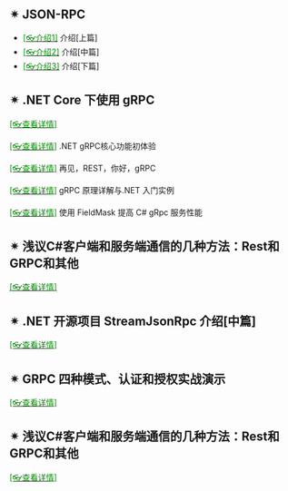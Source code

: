 <br/>



## ✴ JSON-RPC

- [<span style='color:#008B00'>[👓介绍1]</span>](https://mp.weixin.qq.com/s?__biz=MzAxMTA2MDYwNg==&mid=2650110989&idx=1&sn=7e299cc3d96fe7e1bd67213d944c2566&chksm=8347081cb430810a26f0894fd8766ac3b3c1b15af665d8e86be202fe69243d10c301bef0aed8&scene=21#wechat_redirect ':target=_blank') 介绍[上篇]
- [<span style='color:#008B00'>[👓介绍2]</span>](https://mp.weixin.qq.com/s?__biz=MjM5MzI5Mzg1OA==&mid=2247484540&idx=3&sn=f8aa1cbd671c74a6318b03912f21dc45&chksm=a698773191effe2782ef454ea09769356a516d3883695eb2ce0e1ac9628ff4072d3bcccfef98&mpshare=1&scene=23&srcid=0121Or1eK55YDy8hAh5DpaAV&sharer_sharetime=1611213102798&sharer_shareid=59de2f213c6a6639f6a4600116f6fabf#rd ':target=_blank') 介绍[中篇]
- [<span style='color:#008B00'>[👓介绍3]</span>](https://mp.weixin.qq.com/s?__biz=MjM5MzI5Mzg1OA==&mid=2247484686&idx=1&sn=cce222d757651c29487ab8fb4d51cc81&chksm=a698764391efff55efe8c2caa5b1260c93f1dfb0231cd34c5268646672ee965a1ce7a127eb95&mpshare=1&scene=23&srcid=0126Wpa0smsogjp5tj1nOMUd&sharer_sharetime=1611628753785&sharer_shareid=59de2f213c6a6639f6a4600116f6fabf#rd ':target=_blank') 介绍[下篇]

## ✴ .NET Core 下使用 gRPC

[<span style='color:#008B00'>[👓查看详情]</span>](https://mp.weixin.qq.com/s?__biz=MjM5MzI5Mzg1OA==&mid=2247486033&idx=1&sn=4baf0636ac80a60a10eb4b97c50b986b&chksm=a698791c91eff00ac251bc5321ffb4b663c3a6c9638aa466322fcf244040ecdba854a1335b94&mpshare=1&scene=23&srcid=0126ePbouQ2875fYx7xJ6coI&sharer_sharetime=1611629458113&sharer_shareid=59de2f213c6a6639f6a4600116f6fabf#rd ':target=_blank') 

[<span style='color:#008B00'>[👓查看详情]</span>](https://mp.weixin.qq.com/s?__biz=MzAwNTMxMzg1MA==&mid=2654082702&idx=3&sn=13e9f159a00f05d5b027a29f36096094&chksm=80d832dbb7afbbcd0d87a6a53dfdf70cfb2a51034c7602d7e44704862166b8237986885b8284&mpshare=1&scene=23&srcid=0226SMwLtxCg5DPpQ5yOSa9b&sharer_sharetime=1614298236210&sharer_shareid=59de2f213c6a6639f6a4600116f6fabf#rd ':target=_blank') .NET gRPC核心功能初体验

[<span style='color:#008B00'>[👓查看详情]</span>](https://mp.weixin.qq.com/s?__biz=MzAwNTMxMzg1MA==&mid=2654084678&idx=1&sn=8d14b35d11084b3b2503305ce450ff8a&chksm=80d83a13b7afb30574a833b9509866292c4ca66069a21331e15036248b2a0f9276d63c6fda58&mpshare=1&scene=23&srcid=0630HXCLsQjvbdFHPwaxEYGU&sharer_sharetime=1625011204311&sharer_shareid=59de2f213c6a6639f6a4600116f6fabf#rd ':target=_blank') 再见，REST，你好，gRPC

[<span style='color:#008B00'>[👓查看详情]</span>](https://mp.weixin.qq.com/s?__biz=MzU2OTY3MTYzOA==&mid=2247489786&idx=1&sn=b71e8ab281474d6eb41528effc1d996c&chksm=fcfa7243cb8dfb559fd77c5dff216a7ba6bae315a035ebbbbc4ab2921716552d0bb0c6c14ec9&mpshare=1&scene=23&srcid=0214R5Dn3SiLiHgVJSuL9OXh&sharer_sharetime=1644800101180&sharer_shareid=59de2f213c6a6639f6a4600116f6fabf#rd ':target=_blank') gRPC 原理详解与.NET 入门实例

[<span style='color:#008B00'>[👓查看详情]</span>](https://mp.weixin.qq.com/s?__biz=MzAwNTMxMzg1MA==&mid=2654088199&idx=2&sn=e1698718e62d97215cbcb549a1b4cfe1&chksm=80d80852b7af814470e5097539aaa906aa6fb21d2a9c1894326975107d507d1187eb7661ff9d&mpshare=1&scene=23&srcid=0303wZV1hTQkrFlRiaoGQtjo&sharer_sharetime=1646267486382&sharer_shareid=59de2f213c6a6639f6a4600116f6fabf#rd ':target=_blank') 使用 FieldMask 提高 C# gRpc 服务性能

## ✴ 浅议C#客户端和服务端通信的几种方法：Rest和GRPC和其他

[<span style='color:#008B00'>[👓查看详情]</span>](https://mp.weixin.qq.com/s?__biz=MjM5MzI5Mzg1OA==&mid=2247487002&idx=2&sn=df16ad2bbee50154ec4d1b43892bdf25&chksm=a6987d5791eff4418200d7d2f9b765fa157b280d9e45b6387687782ace629efe66b1896af530&mpshare=1&scene=23&srcid=012628ZWDuxeELgU7ioqWDJ1&sharer_sharetime=1611629879477&sharer_shareid=59de2f213c6a6639f6a4600116f6fabf#rd ':target=_blank') 

## ✴ .NET 开源项目 StreamJsonRpc 介绍[中篇]

[<span style='color:#008B00'>[👓查看详情]</span>](https://mp.weixin.qq.com/s?__biz=MzAwNTMxMzg1MA==&mid=2654079218&idx=3&sn=b09b4b12ee751b185a4e6011d409be05&chksm=80d82ca7b7afa5b1c8ff01ade89c7d0c75807b9b45f9e1b651f5969ca65e5b8a80351b491524&mpshare=1&scene=23&srcid=02137XB5i6JfbpLz7niUOako&sharer_sharetime=1613184806584&sharer_shareid=59de2f213c6a6639f6a4600116f6fabf#rd ':target=_blank') 

## ✴ GRPC 四种模式、认证和授权实战演示

[<span style='color:#008B00'>[👓查看详情]</span>](https://mp.weixin.qq.com/s?__biz=MzAwNTMxMzg1MA==&mid=2654084958&idx=5&sn=7d4c95053dd26d73faa09be79b5a4824&chksm=80d83b0bb7afb21d891dd313bd1d07198caedd56684de28601b0b0e55a4c50b707ba04de838b&mpshare=1&scene=23&srcid=0714cUl0n7UubBKjl67Pthd5&sharer_sharetime=1626221597768&sharer_shareid=59de2f213c6a6639f6a4600116f6fabf#rd ':target=_blank') 

## ✴ 浅议C#客户端和服务端通信的几种方法：Rest和GRPC和其他

[<span style='color:#008B00'>[👓查看详情]</span>](https://mp.weixin.qq.com/s?__biz=MzU2OTY3MTYzOA==&mid=2247489955&idx=1&sn=ddb77d32af327d9d7e51ef5776877f1e&chksm=fcfa731acb8dfa0c8be8e04144338809c8bd8406ef262f7982f084c559eda56bcc6f4e4e23a3&mpshare=1&scene=23&srcid=032333oeBTerhrwRCfJn030W&sharer_sharetime=1648040389260&sharer_shareid=a6c83a6b87e114417312bf85e473adcb#rd ':target=_blank') 


